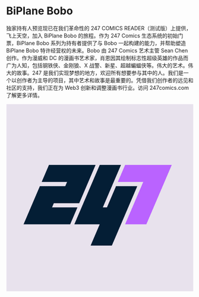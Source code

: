 # BiPlane Bobo

独家持有人预览现已在我们革命性的 247 COMICS READER（测试版）上提供，飞上天空，加入 BiPlane Bobo 的旅程。作为 247 Comics 生态系统的初始门票，BiPlane Bobo 系列为持有者提供了与 Bobo 一起构建的能力，并帮助塑造 BiPlane Bobo 特许经营权的未来。Bobo 由 247 Comics 艺术主管 Sean Chen 创作。作为漫威和 DC 的漫画书艺术家，肖恩因其绘制标志性超级英雄的作品而广为人知，包括钢铁侠、金刚狼、X 战警、新星、超越蝙蝠侠等。伟大的艺术。伟大的故事。247 是我们实现梦想的地方，欢迎所有想要参与其中的人。我们是一个以创作者为主导的项目，其中艺术和故事是最重要的。凭借我们创作者的远见和社区的支持，我们正在为 Web3 创新和调整漫画书行业。访问 247comics.com 了解更多详情。

![nft](ccf47b57bd3994e621a7130b0064de02.png)
